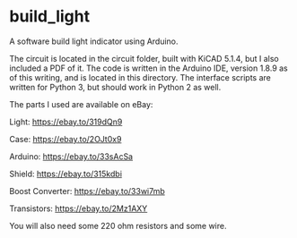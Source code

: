# build_light
A software build light indicator using Arduino.

The circuit is located in the circuit folder, built with KiCAD 5.1.4, but I also included a PDF of it.
The code is written in the Arduino IDE, version 1.8.9 as of this writing, and is located in this directory.
The interface scripts are written for Python 3, but should work in Python 2 as well.


The parts I used are available on eBay:

Light: https://ebay.to/319dQn9

Case: https://ebay.to/2OJt0x9

Arduino: https://ebay.to/33sAcSa

Shield: https://ebay.to/315kdbi

Boost Converter: https://ebay.to/33wi7mb

Transistors: https://ebay.to/2Mz1AXY


You will also need some 220 ohm resistors and some wire.
